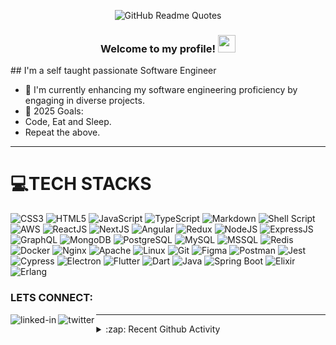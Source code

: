 <div align="center">
  
![GitHub Readme Quotes](https://quotes-github-readme.vercel.app/api?type=vertical&theme=nord)

</div>
<h3 align="center">
  Welcome to my profile!
  <img src="https://media.giphy.com/media/hvRJCLFzcasrR4ia7z/giphy.gif" width="28">
</h3>
## I'm a self taught passionate Software Engineer

- 🌱 I'm currently enhancing my software engineering proficiency by engaging in diverse projects.
- 🥅 2025 Goals: 
- Code, Eat and Sleep.
- Repeat the above.

---



# 💻TECH STACKS
![CSS3](https://img.shields.io/badge/css3-%231572B6.svg?style=for-the-badge&logo=css3&logoColor=white) 
![HTML5](https://img.shields.io/badge/html5-%23E34F26.svg?style=for-the-badge&logo=html5&logoColor=white) 
![JavaScript](https://img.shields.io/badge/javascript-%23323330.svg?style=for-the-badge&logo=javascript&logoColor=%23F7DF1E) 
![TypeScript](https://img.shields.io/badge/TypeScript-blue?style=for-the-badge&logo=typescript&logoColor=white) 
![Markdown](https://img.shields.io/badge/markdown-%23000000.svg?style=for-the-badge&logo=markdown&logoColor=white) 
![Shell Script](https://img.shields.io/badge/shell_script-%23121011.svg?style=for-the-badge&logo=gnu-bash&logoColor=white) 
![AWS](https://img.shields.io/badge/AWS-%23FF9900.svg?style=for-the-badge&logo=amazon-aws&logoColor=white) 
![ReactJS](https://img.shields.io/badge/React-%2361DAFB.svg?style=for-the-badge&logo=react&logoColor=white) 
![NextJS](https://img.shields.io/badge/NextJS-%23000000.svg?style=for-the-badge&logo=next.js&logoColor=white) 
![Angular](https://img.shields.io/badge/Angular-%23DD0031.svg?style=for-the-badge&logo=angular&logoColor=white) 
![Redux](https://img.shields.io/badge/Redux-%23764ABC.svg?style=for-the-badge&logo=redux&logoColor=white) 
![NodeJS](https://img.shields.io/badge/Node.js-%2343853D.svg?style=for-the-badge&logo=node.js&logoColor=white) 
![ExpressJS](https://img.shields.io/badge/ExpressJS-%23000000.svg?style=for-the-badge&logo=express&logoColor=white) 
![GraphQL](https://img.shields.io/badge/GraphQL-E10098.svg?style=for-the-badge&logo=graphql&logoColor=white) 
![MongoDB](https://img.shields.io/badge/MongoDB-%234ea94b.svg?style=for-the-badge&logo=mongodb&logoColor=white) 
![PostgreSQL](https://img.shields.io/badge/PostgreSQL-%23336791.svg?style=for-the-badge&logo=postgresql&logoColor=white) 
![MySQL](https://img.shields.io/badge/mysql-%2300f.svg?style=for-the-badge&logo=mysql&logoColor=white) 
![MSSQL](https://img.shields.io/badge/mssql-lightgrey?style=for-the-badge&logo=microsoft-sql-server&logoColor=white) 
![Redis](https://img.shields.io/badge/Redis-%23DC382D.svg?style=for-the-badge&logo=redis&logoColor=white) 
![Docker](https://img.shields.io/badge/Docker-%230db7ed.svg?style=for-the-badge&logo=docker&logoColor=white) 
![Nginx](https://img.shields.io/badge/Nginx-%23009639.svg?style=for-the-badge&logo=nginx&logoColor=white) 
![Apache](https://img.shields.io/badge/apache-%23D42029.svg?style=for-the-badge&logo=apache&logoColor=white) 
![Linux](https://img.shields.io/badge/Linux-%23FCC624.svg?style=for-the-badge&logo=linux&logoColor=black) 
![Git](https://img.shields.io/badge/Git-%23F05032.svg?style=for-the-badge&logo=git&logoColor=white) 
![Figma](https://img.shields.io/badge/Figma-%23F24E1E.svg?style=for-the-badge&logo=figma&logoColor=white) 
![Postman](https://img.shields.io/badge/Postman-%23FF6C37.svg?style=for-the-badge&logo=postman&logoColor=white) 
![Jest](https://img.shields.io/badge/Jest-%23C21325.svg?style=for-the-badge&logo=jest&logoColor=white) 
![Cypress](https://img.shields.io/badge/Cypress-%2317202C.svg?style=for-the-badge&logo=cypress&logoColor=white) 
![Electron](https://img.shields.io/badge/Electron-%2347848F.svg?style=for-the-badge&logo=electron&logoColor=white) 
![Flutter](https://img.shields.io/badge/Flutter-%2302569B.svg?style=for-the-badge&logo=flutter&logoColor=white) 
![Dart](https://img.shields.io/badge/Dart-%230175C2.svg?style=for-the-badge&logo=dart&logoColor=white) 
![Java](https://img.shields.io/badge/Java-%23ED8B00.svg?style=for-the-badge&logo=java&logoColor=white) 
![Spring Boot](https://img.shields.io/badge/Spring_Boot-%236DB33F.svg?style=for-the-badge&logo=spring-boot&logoColor=white) 
![Elixir](https://img.shields.io/badge/Elixir-%234B275F.svg?style=for-the-badge&logo=elixir&logoColor=white) 
![Erlang](https://img.shields.io/badge/Erlang-%23A90533.svg?style=for-the-badge&logo=erlang&logoColor=white) 



### LETS CONNECT:

[<img align="left" alt="linked-in" src="https://img.shields.io/badge/linkedin-%230077B5.svg?&style=for-the-badge&logo=linkedin&logoColor=white" />](https://www.linkedin.com/in/michael-kamau-633790203/) 
[<img align="left" alt="twitter" src="https://img.shields.io/badge/twitter-%231DA1F2.svg?&style=for-the-badge&logo=twitter&logoColor=white" />](https://twitter.com/Mikey_razor_)

---

<details>
  <summary>:zap: Recent Github Activity</summary>




 
 [![GitHub Streak](http://github-readme-streak-stats.herokuapp.com?user=mik284&theme=dark&date_format=M%20j%5B%2C%20Y%5D&sideNums=19C0F4F9)](https://git.io/streak-stats)

![Anurag's GitHub stats](https://github-readme-stats.vercel.app/api?username=mik284&show_icons=true&bg_color=00000000)

[![Ashutosh's github activity graph](https://github-readme-activity-graph.cyclic.app/graph?username=mik284&bg_color=d1e5ff&color=4a3dff&line=0d0c0d&point=5157f5&area=true&hide_border=true)](https://github.com/ashutosh00710/github-readme-activity-graph)
  
  </details>
